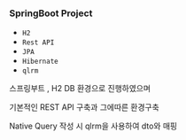 ### SpringBoot Project
- `H2`
- `Rest API`
- `JPA`
- `Hibernate`
- `qlrm`

스프링부트 , H2 DB 환경으로 진행하였으며

기본적인 REST API 구축과 그에따른 환경구축

Native Query 작성 시 qlrm을 사용하여 dto와 매핑

